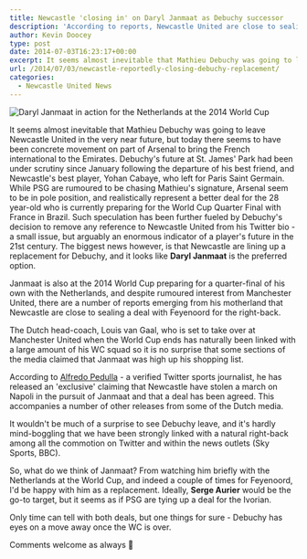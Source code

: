 ```yaml
---
title: Newcastle 'closing in' on Daryl Janmaat as Debuchy successor
description: 'According to reports, Newcastle United are close to sealing a deal for Dutch right-back Daryl Janmaat as an inevitable replacement for Mathieu Debuchy.'
author: Kevin Doocey
type: post
date: 2014-07-03T16:23:17+00:00
excerpt: It seems almost inevitable that Mathieu Debuchy was going to leave Newcastle United in the very near future, but today there seems to have been concrete movement on part of Arsenal to bring the French international..
url: /2014/07/03/newcastle-reportedly-closing-debuchy-replacement/
categories:
  - Newcastle United News
---
```


![Daryl Janmaat in action for the Netherlands at the 2014 World Cup](https://www.tynetime.com/wp-content/uploads/2014/07/Daryl-Janmaat-Netherlands.jpg "Janmaat - Reported to be the preferred replacement for departing Debuchy")

It seems almost inevitable that Mathieu Debuchy was going to leave Newcastle United in the very near future, but today there seems to have been concrete movement on part of Arsenal to bring the French international to the Emirates. Debuchy's future at St. James' Park had been under scrutiny since January following the departure of his best friend, and Newcastle's best player, Yohan Cabaye, who left for Paris Saint Germain. While PSG are rumoured to be chasing Mathieu's signature, Arsenal seem to be in pole position, and realistically represent a better deal for the 28 year-old who is currently preparing for the World Cup Quarter Final with France in Brazil. Such speculation has been further fueled by Debuchy's decision to remove any reference to Newcastle United from his Twitter bio - a small issue, but arguably an enormous indicator of a player's future in the 21st century. The biggest news however, is that Newcastle are lining up a replacement for Debuchy, and it looks like **Daryl Janmaat** is the preferred option.

Janmaat is also at the 2014 World Cup preparing for a quarter-final of his own with the Netherlands, and despite rumoured interest from Manchester United, there are a number of reports emerging from his motherland that Newcastle are close to sealing a deal with Feyenoord for the right-back.

The Dutch head-coach, Louis van Gaal, who is set to take over at Manchester United when the World Cup ends has naturally been  linked with a large amount of his WC squad so it is no surprise that some sections of the media claimed that Janmaat was high up his shopping list.

According to [Alfredo Pedulla](https://twitter.com/AlfredoPedulla "Alfredo Pedulla Twitter") - a verified Twitter sports journalist, he has released an 'exclusive' claiming that Newcastle have stolen a march on Napoli in the pursuit of Janmaat and that a deal has been agreed. This accompanies a number of other releases from some of the Dutch media.

It wouldn't be much of a surprise to see Debuchy leave, and it's hardly mind-boggling that we have been strongly linked with a natural right-back among all the commotion on Twitter and within the news outlets (Sky Sports, BBC).

So, what do we think of Janmaat? From watching him briefly with the Netherlands at the World Cup, and indeed a couple of times for Feyenoord, I'd be happy with him as a replacement. Ideally, **Serge Aurier** would be the go-to target, but it seems as if PSG are tying up a deal for the Ivorian.

Only time can tell with both deals, but one things for sure - Debuchy has eyes on a move away once the WC is over.

Comments welcome as always 🙂
